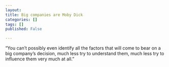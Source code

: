 ```yaml
---
layout: 
title: Big companies are Moby Dick
categories: []
tags: []
published: False

---
```


“You can’t possibly even identify all the factors that will come to bear on a big company’s decision, much less try to understand them, much less try to influence them very much at all.”